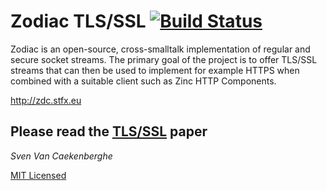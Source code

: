 # Zodiac TLS/SSL  [![Build Status](https://travis-ci.org/GsDevKit/zodiac.svg?branch=gs_master)](https://travis-ci.org/GsDevKit/zodiac)

Zodiac is an open-source, cross-smalltalk implementation of regular and secure socket streams. 
The primary goal of the project is to offer TLS/SSL streams that can then be used to implement 
for example HTTPS when combined with a suitable client such as Zinc HTTP Components.


<http://zdc.stfx.eu>


## Please read the [TLS/SSL](https://github.com/svenvc/zodiac/blob/master/zodiac-paper.md) paper


*Sven Van Caekenberghe* 


[MIT Licensed](https://github.com/svenvc/zodiac/blob/master/license.txt)
